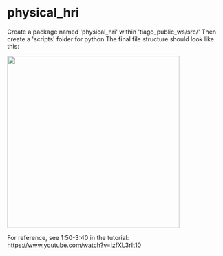 # physical_hri

Create a package named 'physical_hri' within 'tiago_public_ws/src/'
Then create a 'scripts' folder for python
The final file structure should look like this:

<img src="https://i.imgur.com/G7jKREI.png" width="400">

For reference, see 1:50-3:40 in the tutorial:  https://www.youtube.com/watch?v=izfXL3rIt10
